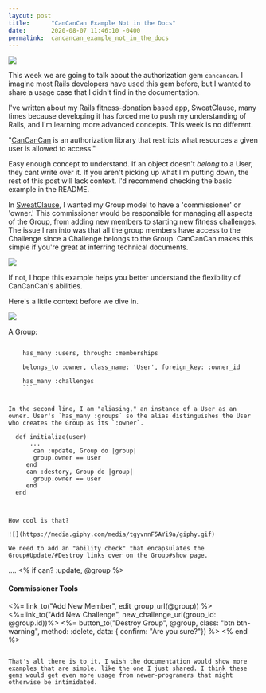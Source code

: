 ```yaml
---
layout: post
title:      "CanCanCan Example Not in the Docs"
date:       2020-08-07 11:46:10 -0400
permalink:  cancancan_example_not_in_the_docs
---
```



![](https://media.giphy.com/media/3oxHQxjLr5hYZ83ztC/giphy.gif)

This week we are going to talk about the authorization gem `cancancan`. I imagine most Rails developers have used this gem before, but I wanted to share a usage case that I didn't find in the documentation. 

I've written about my Rails fitness-donation based app, SweatClause, many times because developing it has forced me to push my understanding of Rails, and I'm learning more advanced concepts. This week is no different. 

"[CanCanCan](https://github.com/CanCanCommunity/cancancan) is an  authorization library that restricts what resources a given user is allowed to access."

Easy enough concept to understand. If an object doesn't *belong* to a User, they cant write over it.  If you aren't picking up what I'm putting down, the rest of this post will lack context. I'd recommend checking the basic example in the README. 

In [SweatClause](http://radiant-wave-27873.herokuapp.com/), I wanted my Group model to have a 'commissioner' or 'owner.' This commissioner would be responsible for managing all aspects of the Group, from adding new members to starting new fitness challenges. The issue I ran into was that all the group members have access to the Challenge since a Challenge belongs to the Group. CanCanCan makes this simple if you're great at inferring technical documents.

![](https://media.giphy.com/media/e3X9ZcuLp1QgE/giphy.gif)

If not, I hope this example helps you better understand the flexibility of CanCanCan's abilities. 

Here's a little context before we dive in.

![](https://i.ibb.co/RY3dfTx/Sweat-Clause-Schema.jpg)

A Group:
```

	has_many :users, through: :memberships
	
    belongs_to :owner, class_name: 'User', foreign_key: :owner_id
	
	has_many :challenges
	```
	

In the second line, I am "aliasing," an instance of a User as an owner. User's `has_many :groups` so the alias distinguishes the User who creates the Group as its `:owner`.

```
      def initialize(user)
          ...
	       can :update, Group do |group|
           group.owner == user
         end
         can :destory, Group do |group|
           group.owner == user
         end
      end  
```


How cool is that?

![](https://media.giphy.com/media/tgyvnnF5AYi9a/giphy.gif)

We need to add an "ability check" that encapsulates the Group#Update/#Destroy links over on the Group#show page. 

```
....
<% if can? :update, @group %>
	<h4>Commissioner Tools</h4>
	<%= link_to("Add New Member", edit_group_url(@group)) %>
	<%=link_to("Add New Challenge", new_challenge_url(group_id: @group.id))%>
  <%= button_to("Destroy Group", @group, class: "btn btn-warning", method: :delete, data: { confirm: "Are you sure?"}) %>
<% end %>
```

That's all there is to it. I wish the documentation would show more examples that are simple, like the one I just shared. I think these gems would get even more usage from newer-programers that might otherwise be intimidated.  



